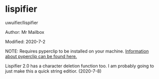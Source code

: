 # lispifier

uwuifier/lispifier

Author: Mr Mailbox

Modified: 2020-7-2

NOTE: Requires pyperclip to be installed on your machine. [Information about pyperclip can be found here.](https://pypi.org/project/pyperclip/) 

Lispifier 2.0 has a character deletion function too. I am probably going to just make this a quick string editior. (2020-7-8)
